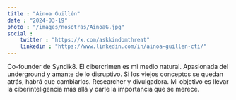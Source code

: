 ```yaml
---
title : "Ainoa Guillén"
date : "2024-03-19"
photo : "/images/nosotras/AinoaG.jpg" 
social :
    twitter : "https://x.com/askkindomthreat"
    linkedin : "https://www.linkedin.com/in/ainoa-guillen-cti/"
---
```


Co-founder de Syndik8. El cibercrimen es mi medio natural. Apasionada del underground y amante de lo disruptivo. Si los viejos conceptos se quedan atrás, habrá que cambiarlos. Researcher y divulgadora. Mi objetivo es llevar la ciberinteligencia más allá y darle la importancia que se merece.